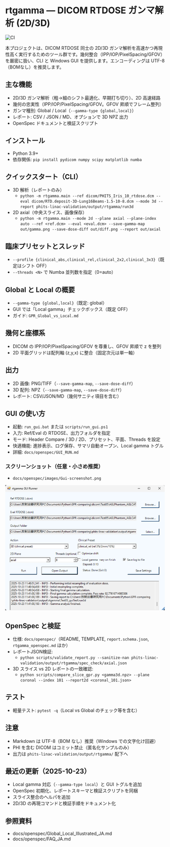 # rtgamma — DICOM RTDOSE ガンマ解析 (2D/3D)

![CI](https://github.com/inata169/GPR-comparing/actions/workflows/ci.yml/badge.svg)

本プロジェクトは、DICOM RTDOSE 同士の 2D/3D ガンマ解析を高速かつ再現性高く実行するためのツール群です。幾何整合（IPP/IOP/PixelSpacing/GFOV）を厳密に扱い、CLI と Windows GUI を提供します。エンコーディングは UTF-8（BOMなし）を推奨します。

## 主な機能
- 2D/3D ガンマ解析（粗→細のシフト最適化、早期打ち切り）、2D 高速経路
- 幾何の忠実性（IPP/IOP/PixelSpacing/GFOV。GFOV 昇順でフレーム整列）
- ガンマ種別: Global / Local（`--gamma-type {global,local}`）
- レポート: CSV / JSON / MD、オプションで 3D NPZ 出力
- OpenSpec ドキュメントと検証スクリプト

## インストール
- Python 3.9+
- 依存関係: `pip install pydicom numpy scipy matplotlib numba`

## クイックスタート（CLI）
- 3D 解析（レポートのみ）
  - `python -m rtgamma.main --ref dicom/PHITS_Iris_10_rtdose.dcm --eval dicom/RTD.deposit-3D-Lung16Beams-1.5-10-8.dcm --mode 3d --report phits-linac-validation/output/rtgamma/run3d`
- 2D axial（中央スライス、画像保存）
  - `python -m rtgamma.main --mode 2d --plane axial --plane-index auto --ref <ref.dcm> --eval <eval.dcm> --save-gamma-map out/gamma.png --save-dose-diff out/diff.png --report out/axial`

## 臨床プリセットとスレッド
- `--profile {clinical_abs,clinical_rel,clinical_2x2,clinical_3x3}`（既定はシフト OFF）
- `--threads <N>` で Numba 並列数を指定（0=auto）

## Global と Local の概要
- `--gamma-type {global,local}`（既定: global）
- GUI では「Local gamma」チェックボックス（既定 OFF）
- ガイド: `GPR_Global_vs_Local.md`

## 幾何と座標系
- DICOM の IPP/IOP/PixelSpacing/GFOV を尊重し、GFOV 昇順で z を整列
- 2D 平面グリッドは配列軸 (z,y,x) に整合（固定次元は単一軸）

## 出力
- 2D 画像: PNG/TIFF（`--save-gamma-map`, `--save-dose-diff`）
- 3D 配列: NPZ（`--save-gamma-map`, `--save-dose-diff`）
- レポート: CSV/JSON/MD（幾何サニティ項目を含む）

## GUI の使い方
- 起動: `run_gui.bat` または `scripts/run_gui.ps1`
- 入力: Ref/Eval の RTDOSE、出力フォルダを指定
- モード: Header Compare / 3D / 2D、プリセット、平面、Threads を設定
- 快適機能: 進捗表示、ログ保存、サマリ自動オープン、Local gamma トグル
- 詳細: `docs/openspec/GUI_RUN.md`

### スクリーンショット（任意・小さめ推奨）
- `docs/openspec/images/Gui-screenshot.png`

![Gui-screenshot.png 704x551](docs/openspec/images/Gui-screenshot.png)

## OpenSpec と検証
- 仕様: `docs/openspec/`（README, TEMPLATE, `report.schema.json`, `rtgamma_openspec.md` ほか）
- レポートJSON検証:
  - `python scripts/validate_report.py --sanitize-nan phits-linac-validation/output/rtgamma/spec_check/axial.json`
- 3D スライス vs 2D レポートの一致確認:
  - `python scripts/compare_slice_gpr.py <gamma3d.npz> --plane coronal --index 101 --report2d <coronal_101.json>`

## テスト
- 軽量テスト: `pytest -q`（Local vs Global のチェック等を含む）

## 注意
- Markdown は UTF-8（BOM なし）推奨（Windows での文字化け回避）
- PHI を含む DICOM はコミット禁止（匿名化サンプルのみ）
- 出力は `phits-linac-validation/output/rtgamma/` 配下へ

## 最近の更新（2025-10-23）
- Local gamma 対応（`--gamma-type local`）と GUI トグルを追加
- OpenSpec 初期化、レポートスキーマと検証スクリプトを同梱
- スライス整合のヘルパを追加
- 2D/3D の再現コマンドと検証手順をドキュメント化

## 参照資料
- docs/openspec/Global_Local_Illustrated_JA.md
- docs/openspec/FAQ_JA.md
